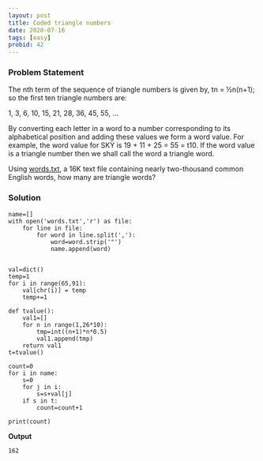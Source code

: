 ```yaml
---
layout: post
title: Coded triangle numbers
date: 2020-07-16 
tags: [easy]
probid: 42
---
```



### Problem Statement

The nth term of the sequence of triangle numbers is given by, tn = ½n(n+1); so the first ten triangle numbers are:

1, 3, 6, 10, 15, 21, 28, 36, 45, 55, ...

By converting each letter in a word to a number corresponding to its alphabetical position and adding these values we form a word value. For example, the word value for SKY is 19 + 11 + 25 = 55 = t10. If the word value is a triangle number then we shall call the word a triangle word.

Using [words.txt](https://projecteuler.net/project/resources/p042_words.txt), a 16K text file containing nearly two-thousand common English words, how many are triangle words?


### Solution

```
name=[]
with open('words.txt','r') as file: 
    for line in file: 
        for word in line.split(','): 
            word=word.strip('"')
            name.append(word) 


val=dict()
temp=1
for i in range(65,91):
    val[chr(i)] = temp
    temp+=1

def tvalue():
    val1=[]
    for n in range(1,26*10):
        tmp=int((n+1)*n*0.5)
        val1.append(tmp)
    return val1
t=tvalue()

count=0
for i in name:
    s=0
    for j in i:
        s=s+val[j]
    if s in t:
        count=count+1

print(count)
```

**Output**

```
162
```
